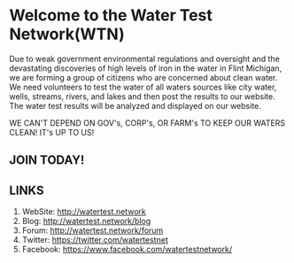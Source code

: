 # Welcome to the Water Test Network(WTN)
Due to weak government environmental regulations and oversight and the devastating discoveries of high levels of iron in the water in Flint Michigan, we are forming a group of citizens who are concerned about clean water.  We need volunteers to test the water of all waters sources like city water, wells, streams, rivers, and lakes and then post the results to our website.  The water test results will be analyzed and displayed on our website.

WE CAN'T DEPEND ON GOV's, CORP's, OR FARM's TO KEEP OUR WATERS CLEAN!  IT's UP TO US! 

## JOIN TODAY!

## LINKS
1. WebSite: http://watertest.network
2. Blog: http://watertest.network/blog
3. Forum: http://watertest.network/forum
4. Twitter: https://twitter.com/watertestnet
5. Facebook: https://www.facebook.com/watertestnetwork/ 



